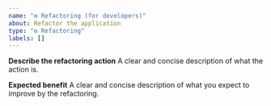 ```yaml
---
name: "⚙️ Refactoring (for developers)" 
about: Refactor the application
type: "⚙️ Refactoring"
labels: []
---
```


**Describe the refactoring action**
A clear and concise description of what the action is.

**Expected benefit**
A clear and concise description of what you expect to improve by the refactoring.
